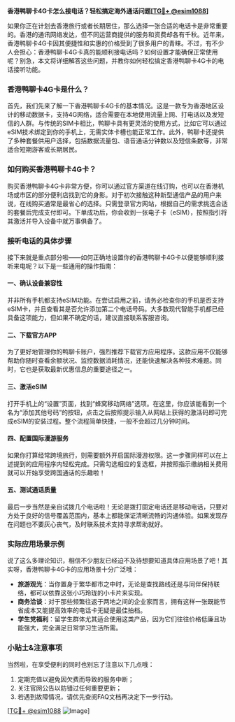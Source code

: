 **香港鸭聊卡4G卡怎么接电话？轻松搞定海外通话问题[[TG💪+ @esim1088](https://t.me/s/esim1088)]**

如果你正在计划去香港旅行或者长期居住，那么选择一张合适的电话卡是非常重要的。香港的通讯网络发达，但不同运营商提供的服务和资费却各有千秋。近年来，香港鸭聊卡4G卡因其便捷性和实惠的价格受到了很多用户的青睐。不过，有不少人会担心：香港鸭聊卡4G卡真的能顺利接电话吗？如何设置才能确保正常使用呢？别急，本文将详细解答这些问题，并教你如何轻松搞定香港鸭聊卡4G卡的电话接听功能。

### 香港鸭聊卡4G卡是什么？

首先，我们先来了解一下香港鸭聊卡4G卡的基本情况。这是一款专为香港地区设计的移动数据卡，支持4G网络，适合需要在本地使用流量上网、打电话以及发短信的人群。与传统的SIM卡相比，鸭聊卡具有更灵活的使用方式，比如它可以通过eSIM技术绑定到你的手机上，无需实体卡槽也能正常工作。此外，鸭聊卡还提供了多种套餐供用户选择，包括数据流量包、语音通话分钟数以及短信条数等，非常适合短期游客或长期居民。

### 如何购买香港鸭聊卡4G卡？

购买香港鸭聊卡4G卡非常方便，你可以通过官方渠道在线订购，也可以在香港机场或市区的部分便利店找到它的身影。对于初次接触这种新型通信产品的用户来说，在线购买通常是最省心的选择。只需登录官方网站，根据自己的需求挑选合适的套餐后完成支付即可。下单成功后，你会收到一张电子卡（eSIM），按照指引将其激活并导入设备中就万事俱备了。

### 接听电话的具体步骤

接下来就是重点部分啦——如何正确地设置你的香港鸭聊卡4G卡以便能够顺利接听来电呢？以下是一些通用的操作指南：

#### 一、确认设备兼容性
并非所有手机都支持eSIM功能。在尝试启用之前，请务必检查你的手机是否支持eSIM卡，并且查看其是否允许添加第二个电话号码。大多数现代智能手机都已经具备这项能力，但如果不确定的话，建议直接联系客服咨询。

#### 二、下载官方APP
为了更好地管理你的鸭聊卡账户，强烈推荐下载官方应用程序。这款应用不仅能够帮助你随时查看余额状况、监控数据消耗情况，还能快速解决各种技术难题。同时，它也是获取最新优惠信息的重要途径之一。

#### 三、激活eSIM
打开手机上的“设置”页面，找到“蜂窝移动网络”选项。在这里，你应该能看到一个名为“添加其他号码”的按钮，点击之后按照提示输入从网站上获得的激活码即可完成eSIM的安装过程。整个流程简单快捷，一般不会超过几分钟时间。

#### 四、配置国际漫游服务
如果你打算经常跨境旅行，则需要额外开启国际漫游权限。这一步骤同样可以在上述提到的应用程序内轻松完成。只需勾选相应的复选框，并按照指示缴纳相关费用就可以开始享受跨国通话的乐趣啦！

#### 五、测试通话质量
最后一步当然是亲自试拨几个电话啦！无论是拨打固定电话还是移动电话，只要对方处于良好的信号覆盖范围内，基本上都能保证清晰流畅的沟通体验。如果发现存在问题也不要灰心丧气，及时联系技术支持寻求帮助就好。

### 实际应用场景示例

说了这么多理论知识，相信不少朋友已经迫不及待想要知道具体应用场景了吧！其实呀，香港鸭聊卡4G卡的应用场景十分广泛哦：

- **旅游观光**：当你置身于繁华都市之中时，无论是查找路线还是与同伴保持联络，都可以依靠这张小巧玲珑的小卡片来实现。
- **商务洽谈**：对于那些频繁往返于两地之间的企业家而言，拥有这样一张既能节省成本又能提高效率的电话卡无疑是最佳拍档。
- **学生党福利**：留学生群体尤其适合使用这类产品，因为它们往往价格低廉且功能强大，完全满足日常学习生活所需。

### 小贴士&注意事项

当然啦，在享受便利的同时也别忘了注意以下几点哦：

1. 定期充值以避免因欠费而导致的服务中断；
2. 关注官网公告以防错过任何重要更新；
3. 若遇到故障情况，请优先查阅FAQ文档再决定下一步行动。

[[TG💪+ @esim1088](https://t.me/s/esim1088) ![Image](https://i.postimg.cc/4NQfJmqS/Snipaste-2025-05-13-00-14-12.png)]